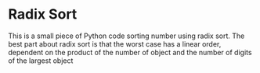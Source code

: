 # Radix Sort

This is a small piece of Python code sorting number using radix sort.
The best part about radix sort is that the worst case has a linear order, dependent on the product of the number of object and the number of digits of the largest object